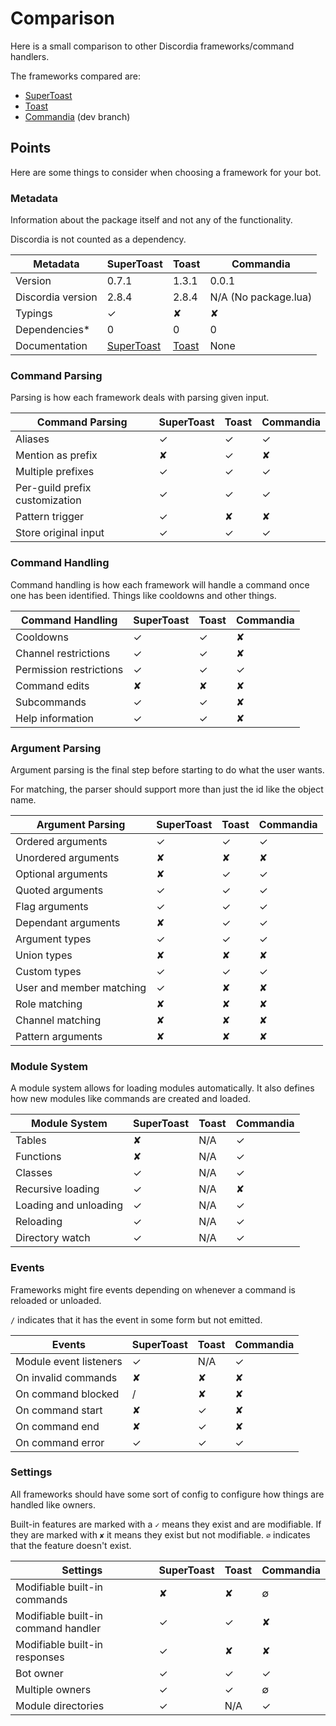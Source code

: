 # Comparison

Here is a small comparison to other Discordia frameworks/command handlers.

The frameworks compared are:

* [SuperToast](https://github.com/SovietKitsune/SuperToast)
* [Toast](https://github.com/NotSoClassy/Toast)
* [Commandia](https://github.com/Bilal2453/Commandia) (dev branch)

## Points

Here are some things to consider when choosing a framework for your bot.

### Metadata

Information about the package itself and not any of the functionality.

Discordia is not counted as a dependency.

| Metadata | SuperToast | Toast | Commandia |
| -------- | ---------- | ----- | --------- |
| Version | 0.7.1 | 1.3.1 | 0.0.1 |
| Discordia version | 2.8.4 | 2.8.4 | N/A (No package.lua) |
| Typings | ✓ | ✘ | ✘ |
| Dependencies* | 0 | 0 | 0 |
| Documentation | [SuperToast](https://sovietkitsune.github.io/SuperToast) | [Toast](https://github.com/NotSoClassy/Toast/wiki) | None |

### Command Parsing

Parsing is how each framework deals with parsing given input.

| Command Parsing | SuperToast | Toast | Commandia |
| --------------- | ---------- | ----- | --------- |
| Aliases | ✓ | ✓ | ✓ |
| Mention as prefix | ✘ | ✓ | ✘ |
| Multiple prefixes | ✓ | ✓ | ✓ |
| Per-guild prefix customization | ✓ | ✓ | ✓ |
| Pattern trigger | ✓ | ✘ | ✘ |
| Store original input | ✓ | ✓ | ✓ |

### Command Handling

Command handling is how each framework will handle a command once one has been identified. Things like cooldowns and other things.

| Command Handling | SuperToast | Toast | Commandia |
| ---------------- | ---------- | ----- | --------- |
| Cooldowns | ✓ | ✓ | ✘ |
| Channel restrictions | ✓ | ✓ | ✘ |
| Permission restrictions | ✓ | ✓ | ✓ |
| Command edits | ✘ | ✘ | ✘ |
| Subcommands | ✓ | ✓ | ✘ |
| Help information | ✓ | ✓ | ✘ |

### Argument Parsing

Argument parsing is the final step before starting to do what the user wants.

For matching, the parser should support more than just the id like the object name.

| Argument Parsing | SuperToast | Toast | Commandia |
| ---------------- | ---------- | ----- | --------- |
| Ordered arguments | ✓ | ✓ | ✓ |
| Unordered arguments | ✘ | ✘ | ✘ |
| Optional arguments | ✘ | ✓ | ✓ |
| Quoted arguments | ✓ | ✓ | ✓ |
| Flag arguments | ✓ | ✓ | ✓ |
| Dependant arguments | ✘ | ✓ | ✓ |
| Argument types | ✓ | ✓ | ✓ |
| Union types | ✘ | ✘ | ✘ |
| Custom types | ✓ | ✓ | ✓ |
| User and member matching | ✓ | ✘ | ✘ |
| Role matching | ✘ | ✘ | ✘ |
| Channel matching | ✘ | ✘ | ✘ |
| Pattern arguments | ✘ | ✘ | ✘ |

### Module System

A module system allows for loading modules automatically. It also defines how new modules like commands are created and loaded.

| Module System | SuperToast | Toast | Commandia |
| ------------- | ---------- | ----- | --------- |
| Tables | ✘ | N/A | ✓ |
| Functions | ✘ | N/A | ✓ |
| Classes | ✓ | N/A | ✓ |
| Recursive loading | ✓ | N/A | ✘ |
| Loading and unloading | ✓ | N/A | ✓ |
| Reloading | ✓ | N/A | ✓ |
| Directory watch | ✓ | N/A | ✓ |

### Events

Frameworks might fire events depending on whenever a command is reloaded or unloaded.

`/` indicates that it has the event in some form but not emitted.

| Events | SuperToast | Toast | Commandia |
| ------ | ---------- | ----- | --------- |
| Module event listeners | ✓ | N/A | ✓ |
| On invalid commands | ✘ | ✘ | ✘ |
| On command blocked | / | ✘ | ✘ |
| On command start | ✘ | ✓ | ✘ |
| On command end | ✘ | ✓ | ✘ |
| On command error | ✓ | ✓ | ✓ |

### Settings

All frameworks should have some sort of config to configure how things are handled like owners.

Built-in features are marked with a `✓` means they exist and are modifiable. If they are marked with `✘` it means they exist but not modifiable. `∅` indicates that the feature doesn't exist.

| Settings | SuperToast | Toast | Commandia |
| -------- | ---------- | ----- | --------- |
| Modifiable built-in commands | ✘ | ✘ | ∅ |
| Modifiable built-in command handler | ✓ | ✓ | ✘ |
| Modifiable built-in responses | ✓ | ✘ | ✘ |
| Bot owner | ✓ | ✓ | ✓ |
| Multiple owners | ✓ | ✓ | ∅ |
| Module directories | ✓ | N/A | ✓ |
